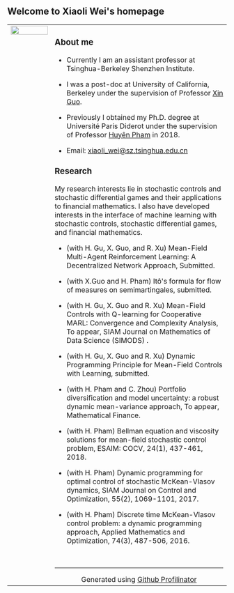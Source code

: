 ## Welcome to Xiaoli Wei's homepage

<table><tr><td valign="top" width="20%">


  

<img src="https://github.com/Xiaoli-Wei/math/blob/main/EmbeddedImage.jpg?raw=true" align="left" style="width: 100%" />  
  

</td><td valign="top" width="80%">

### About me  
- Currently I am an assistant professor at Tsinghua-Berkeley Shenzhen Institute.  


- I was a post-doc at University of California, Berkeley under the supervision of Professor [Xin Guo](https://xinguo.ieor.berkeley.edu/). 


- Previously I obtained my Ph.D. degree at Université Paris Diderot under the supervision of Professor [Huyên Pham](https://sites.google.com/site/phamxuanhuyen/) in 2018. 

- Email: xiaoli_wei@sz.tsinghua.edu.cn  
  
















### Research  
My research interests lie in stochastic controls and stochastic differential games and their applications to financial mathematics. I also have developed interests in the interface of machine learning with stochastic controls, stochastic differential games, and financial mathematics.  
  

- (with H. Gu, X. Guo, and R. Xu) Mean-Field Multi-Agent Reinforcement Learning: A Decentralized Network Approach, Submitted.  
  

- (with X.Guo and H. Pham) Itô's formula for flow of measures on semimartingales, submitted.  
  

- (with H. Gu, X. Guo and R. Xu) Mean-Field Controls with Q-learning for Cooperative MARL: Convergence and Complexity Analysis,  To appear, SIAM Journal on Mathematics of Data Science (SIMODS) .  
  

- (with H. Gu, X. Guo and R. Xu) Dynamic Programming Principle for Mean-Field Controls with Learning, submitted.  
  

- (with H. Pham and C. Zhou) Portfolio diversification and model uncertainty: a robust dynamic mean-variance approach, To appear, Mathematical Finance.  
  

- (with H. Pham) Bellman equation and viscosity solutions for mean-field stochastic control problem, ESAIM: COCV, 24(1), 437-461, 2018.  
  

- (with H. Pham) Dynamic programming for optimal control of stochastic McKean-Vlasov dynamics, SIAM Journal on Control and Optimization, 55(2), 1069-1101, 2017.  
  

- (with H. Pham) Discrete time McKean-Vlasov control problem: a dynamic programming approach, Applied Mathematics and Optimization, 74(3), 487-506, 2016.  

<br />

----
<div align="center">Generated using <a href="https://profilinator.rishav.dev/" target="_blank">Github Profilinator</a></div>
